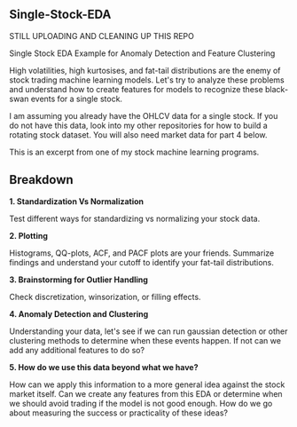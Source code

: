 ## Single-Stock-EDA

STILL UPLOADING AND CLEANING UP THIS REPO

Single Stock EDA Example for Anomaly Detection and Feature Clustering

High volatilities, high kurtosises, and fat-tail distributions are the enemy of stock trading machine learning models. Let's try to analyze these problems and understand how to create features for models to recognize these black-swan events for a single stock.

I am assuming you already have the OHLCV data for a single stock. If you do not have this data, look into my other repositories for how to build a rotating stock dataset. You will also need market data for part 4 below.

This is an excerpt from one of my stock machine learning programs.

## Breakdown

**1. Standardization Vs Normalization**

Test different ways for standardizing vs normalizing your stock data.

**2. Plotting**

Histograms, QQ-plots, ACF, and PACF plots are your friends. Summarize findings and understand your cutoff to identify your fat-tail distributions.

**3. Brainstorming for Outlier Handling**

Check discretization, winsorization, or filling effects.

**4. Anomaly Detection and Clustering**

Understanding your data, let's see if we can run gaussian detection or other clustering methods to determine when these events happen. If not can we add any additional features to do so?

**5. How do we use this data beyond what we have?**

How can we apply this information to a more general idea against the stock market itself. Can we create any features from this EDA or determine when we should avoid trading if the model is not good enough. How do we go about measuring the success or practicality of these ideas?
